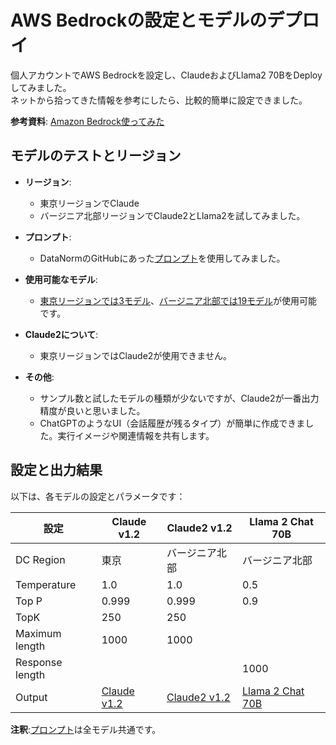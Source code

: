 # AWS Bedrockの設定とモデルのデプロイ

個人アカウントでAWS Bedrockを設定し、ClaudeおよびLlama2 70BをDeployしてみました。  
ネットから拾ってきた情報を参考にしたら、比較的簡単に設定できました。

**参考資料**: [Amazon Bedrock使ってみた](https://www.insurtechlab.net/use_amazon_bedrock/)

## モデルのテストとリージョン

- **リージョン**: 
  - 東京リージョンでClaude
  - バージニア北部リージョンでClaude2とLlama2を試してみました。

- **プロンプト**: 
  - DataNormのGitHubにあった[プロンプト](https://github.com/dx-junkyard/OpenData-Bridge-DataNorm#chatgpt%E7%94%A8%E3%83%97%E3%83%AD%E3%83%B3%E3%83%97%E3%83%88%E3%83%86%E3%83%B3%E3%83%97%E3%83%AC%E3%83%BC%E3%83%88)を使用してみました。

- **使用可能なモデル**:
  - [東京リージョンでは3モデル](screenshots/Model_access_region_Tokyo.png)、[バージニア北部では19モデル](screenshots/Model_access_region_N%20California.png)が使用可能です。

- **Claude2について**:
  - 東京リージョンではClaude2が使用できません。

- **その他**:
  - サンプル数と試したモデルの種類が少ないですが、Claude2が一番出力精度が良いと思いました。
  - ChatGPTのようなUI（会話履歴が残るタイプ）が簡単に作成できました。実行イメージや関連情報を共有します。

## 設定と出力結果

以下は、各モデルの設定とパラメータです：

| 設定 | Claude v1.2 | Claude2 v1.2 | Llama 2 Chat 70B |
|------|-------------|--------------|------------------|
| DC Region | 東京 | バージニア北部 | バージニア北部 |
| Temperature | 1.0 | 1.0 | 0.5 |
| Top P | 0.999 | 0.999 | 0.9 |
| TopK | 250 | 250 |  |
| Maximum length | 1000 | 1000 |  |
| Response length |  |  | 1000 |
| Output | [Claude v1.2](output/Claude%20v1.2.txt) | [Claude2 v1.2](output/Claude2%20v1.2.txt) | [Llama 2 Chat 70B](output/Llama%202%20Chat%2070B.txt) |

**注釈**:[プロンプト](https://github.com/dx-junkyard/OpenData-Bridge-DataNorm#chatgpt%E7%94%A8%E3%83%97%E3%83%AD%E3%83%B3%E3%83%97%E3%83%88%E3%83%86%E3%83%B3%E3%83%97%E3%83%AC%E3%83%BC%E3%83%88)は全モデル共通です。

